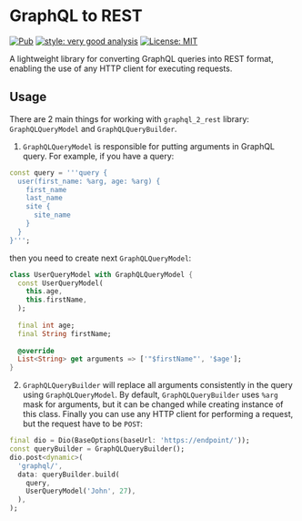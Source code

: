 # GraphQL to REST
<p>
<a href="https://pub.dev/packages/graphql_2_rest"><img src="https://img.shields.io/pub/v/graphql_2_rest.svg" alt="Pub"></a>
<a href="https://pub.dev/packages/very_good_analysis"><img src="https://img.shields.io/badge/style-very_good_analysis-B22C89.svg" alt="style: very good analysis"></a>
<a href="https://opensource.org/licenses/MIT"><img src="https://img.shields.io/badge/license-MIT-purple.svg" alt="License: MIT"></a>
</p>

A lightweight library for converting GraphQL queries into REST format, enabling the use of any HTTP client for executing requests.

## Usage
There are 2 main things for working with `graphql_2_rest` library: `GraphQLQueryModel` and `GraphQLQueryBuilder`.

1. `GraphQLQueryModel` is responsible for putting arguments in GraphQL query. For example, if you have a query:
```dart
const query = '''query {
  user(first_name: %arg, age: %arg) {
    first_name
    last_name
    site {
      site_name
    }
  }
}''';
```
then you need to create next `GraphQLQueryModel`:
```dart
class UserQueryModel with GraphQLQueryModel {
  const UserQueryModel(
    this.age,
    this.firstName,
  );
  
  final int age;
  final String firstName;
  
  @override
  List<String> get arguments => ['"$firstName"', '$age'];
}
```

2. `GraphQLQueryBuilder` will replace all arguments consistently in the query using `GraphQLQueryModel`. By default, `GraphQLQueryBuilder` uses `%arg` mask for arguments, but it can be changed while creating instance of this class.
Finally you can use any HTTP client for performing a request, but the request have to be `POST`:
```dart
final dio = Dio(BaseOptions(baseUrl: 'https://endpoint/'));
const queryBuilder = GraphQLQueryBuilder();
dio.post<dynamic>(
  'graphql/',
  data: queryBuilder.build(
    query, 
    UserQueryModel('John', 27),
  ),
);
```
